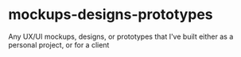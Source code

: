 # mockups-designs-prototypes
Any UX/UI mockups, designs, or prototypes that I've built either as a personal project, or for a client
